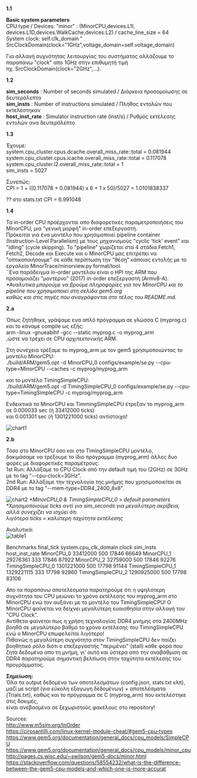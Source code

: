**1.1**

**Basic system parameters**<br />
CPU type / Devices: "minor" : (MinorCPU,devices.L1I, devices.L1D,devices.WalkCache,devices.L2) / cache_line_size = 64 <br />
System clock: self.clk_domain " SrcClockDomain(clock="1GHz",voltage_domain=self.voltage_domain)


Για αλλαγή συχνότητας λειτουργίας του συστήματος αλλάζουμε το παραπάνω "clock" απο 1GHz στην επιθυμητή τιμή<br />πχ. SrcClockDomain(clock="2GHz",...).

**1.2**

**sim_seconds** : Number of seconds simulated / Διάρκεια προσομοίωσης σε δευτερόλεπτα<br />
**sim_insts** : Number of instructions simulated / Πλήθος εντολών που εκτελέστηκαν<br />
**host_inst_rate** : Simulator instruction rate (inst/s) / Ρυθμός εκτέλεσης εντολών ανα δευτερόλεπτο 

**1.3**

Έχουμε:<br />
system.cpu_cluster.cpus.dcache.overall_miss_rate::total = 0.081944 <br />
system.cpu_cluster.cpus.icache.overall_miss_rate::total = 0.117078 <br />
system.cpu_cluster.l2.overall_miss_rate::total = 1 <br />
sim_insts = 5027 

Συνεπώς:<br />
CPI = 1 + ((0.117078 + 0.081944) x 6 + 1 x 50)/5027 = 1.0101838337

?? στο stats.txt  CPI =  6.991048 

**1.4**

Τα in-order CPU προέρχονται απο διαφορετικές παραμετροποιήσεις του MinorCPU, μια "γενική μορφή" in-order επεξεργαστή.<br />
Πρόκειται για ένα μοντέλο που χρησιμοποιεί pipeline container (Instruction-Level Parallelism) με τους μηχανισμούς "cyclic 'tick' event" και "idling" (cycle skipping).
Το "pipeline" χωρίζεται στα 4 στάδια:Fetch1, Fetch2, Decode και Execute και ο MinorCPU μας επιτρέπει να "οπτικοποιήσουμε" σε κάθε περίπτωση την "θέση" κάποιας εντολής με το εργαλείο MinorTrace/minorview.py format/tool.<br />
¨Ενα παράδειγμα in-order μοντέλου είναι ο HPI της ARM που προσομοιάζει "μοντέρνο" (2017) in-order επεξεργαστή (Armv8-A).<br />
_*Αναλυτικά μπορούμε να βρούμε πληροφορίες για τον MinorCPU και το pipeline που χρησιμοποιεί στη σελίδα gem5.org<br />
καθώς και στις πηγές που αναγράφονται στο τέλος του README.md._

**2.a**

Όπως ζητήθηκε, γράψαμε ενα απλό πρόγραμμα σε γλώσσα C (myprog.c) και το κάναμε compile ως εξής:<br /> 
arm -linux -gnueabihf -gcc --static myprog.c -o myprog_arm <br />
,ώστε να τρέχει σε CPU αρχιτεκτονικής ARM.

Στη συνέχεια τρέξαμε το myprog_arm με τον gem5 χρησιμοποιώντας το μοντέλο MinorCPU:<br /> 
./build/ARM/gem5.opt -d MinorCPU_0 configs/example/se.py --cpu-type=MinorCPU --caches -c  myprog/myprog_arm

και το μοντέλο TimingSimpleCPU:<br />
./build/ARM/gem5.opt -d TimingSimpleCPU_0 configs/example/se.py --cpu-type=TimingSimpleCPU -c  myprog/myprog_arm

Ενδεικτικά τα MinorCPU και TimmingSimpleCPU έτρεξαν το myprog_arm σε 0.000033 sec (ή 33412000 ticks)<br /> και 0.001301 sec (ή 1301221000 ticks) αντίστοιχα!<br />

![chart1](https://github.com/John120196/GEM5_Assignment1/blob/main/Charts/MinorCPUvsTimingSimpleCPU.png)

**2.b**

Τόσο στο MinorCPU όσο και στο TimingSimpleCPU μοντέλο,<br />  δοκιμάσαμε να τρέξουμε το ίδιο πρόγραμμα (myprog_arm) άλλες δυο φορές με διαφορετικές παραμέτρους:<br /> 
1st Run: Αλλάξαμε το CPU Clock από την default τιμή του (2GHz) σε 3GHz με το tag "--cpu-clock=3GHz".<br /> 
2nd Run: Αλλάξαμε την τεχνολογία της μνήμης που χρησιμοποιείται σε DDR4 με το tag "--mem-type=DDR4_2400_8x8".<br />

![chart2](https://github.com/John120196/GEM5_Assignment1/blob/main/Charts/m_merged.png)
_*MinorCPU_0 & TimingSimpleCPU_0 > default parameters_ <br />
_*Χρησιμοποιούμε ticks αντί για sim_seconds για μεγαλύτερη ακρίβεια, αλλά συνεχίζει να ισχύει ότι<br /> λιγότερα ticks = καλύτερη ταχύτητα εκτέλεσης_<br />

Αναλυτικά:<br />
![table1]()

Benchmarks  	      final_tick	   system.cpu_clk_domain.clock	sim_insts 	host_inst_rate
MinorCPU_0	        33412000	      500				                  17846		    66649
MinorCPU_1	        29276361	      333				                  17846	  	  87922
MinorCPU_2	        32759000	      500				                  17846	    	92276
TimingSimpleCPU_0 	1301221000	  	500				                 	17798	    	91144
TimingSimpleCPU_1	  1329221115  		333			                    17798	    	92860
TimingSimpleCPU_2	  1290925000	  	500				                 	17798	    	83106

Απο τα παραπάνω αποτελέσματα παρατηρούμε ότι η υψηλότερη συχνότητα του CPU μειώνει το χρόνο εκτέλεσης του myprog_arm στο MinorCPU ενώ τον αυξάνει με το μοντέλο του TimingSimpleCPU! Ο MinorCPU φαίνεται να δείχνει μεγαλύτερη ευαισθησία στην αλλαγή του "CPU Clock".<br />
Αντίθετα φαίνεται πως η χρήση τεχνολογίας DDR4 μνήμης στα 2400MHz βοηθά σε μεγαλύτερο βαθμό το χρόνο εκτέλεσης του TimingSimpleCPU ενώ ο MinorCPU επωφελείται λιγότερο!<br />
Πιθανώς η μεγαλύτερη συχνότητα στον TimingSimpleCPU δεν παίζει βοηθητικό ρόλο διότι ο επεξεργαστής "περιμένει" (stall) κάθε φορά που ζητά δεδομένα απο τη μνήμη, γι' αυτό και ύστερα από την αναβάθμιση σε DDR4 παρατηρούμε σημαντική βελτίωση στην ταχύτητα εκτέλεσης του προγράμματος.<br />


**Σημείωση:**<br />
Όλα τα output δεδομένα των αποτελεσμάτων (config.json, stats.txt κλπ), μαζί με script (για εύκολη εξαγωγη δεδομένων) + αποτελέσματα (Trials.txt), καθώς και το πρόγραμμα σε C (myprog_arm) που εκτελέστηκε στις δοκιμές,<br /> είναι ανεβασμένα σε ξεχωριστούς φακέλους στο repository!<br />

Sources:<br /> 
http://www.m5sim.org/InOrder<br /> 
https://cirosantilli.com/linux-kernel-module-cheat/#gem5-cpu-types<br />
https://www.gem5.org/documentation/general_docs/cpu_models/SimpleCPU<br />
https://www.gem5.org/documentation/general_docs/cpu_models/minor_cpu<br />
http://pages.cs.wisc.edu/~swilson/gem5-docs/minor.html<br />
https://stackoverflow.com/questions/58554232/what-is-the-difference-between-the-gem5-cpu-models-and-which-one-is-more-accurat






